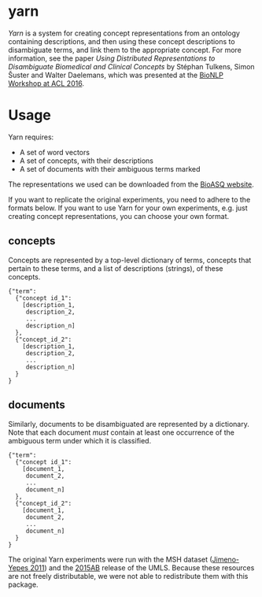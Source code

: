 # yarn

*Yarn* is a system for creating concept representations from an ontology containing descriptions, and then using these concept descriptions to disambiguate terms, and link them to the appropriate concept. For more information, see the paper _Using Distributed Representations to Disambiguate Biomedical and Clinical Concepts_ by Stéphan Tulkens, Simon Šuster and Walter Daelemans, which was presented at the [BioNLP Workshop at ACL 2016](http://www.aclweb.org/aclwiki/index.php?title=BioNLP_Workshop).

# Usage

Yarn requires:
- A set of word vectors
- A set of concepts, with their descriptions
- A set of documents with their ambiguous terms marked

The representations we used can be downloaded from the [BioASQ website](http://bioasq.org/news/bioasq-releases-continuous-space-word-vectors-obtained-applying-word2vec-pubmed-abstracts).

If you want to replicate the original experiments, you need to adhere to the formats below. If you want to use Yarn for your own experiments, e.g. just creating concept representations, you can choose your own format.

## concepts

Concepts are represented by a top-level dictionary of terms, concepts that pertain to these terms, and a list of descriptions (strings), of these concepts.

```
{"term":
  {"concept id_1":
    [description_1,
     description_2,
     ...
     description_n]
  },
  {"concept_id_2":
    [description_1,
     description_2,
     ...
     description_n]
  }
}
```

## documents

Similarly, documents to be disambiguated are represented by a dictionary. Note that each document _must_ contain at least one occurrence of the ambiguous term under which it is classified.

```
{"term":
  {"concept id_1":
    [document_1,
     document_2,
     ...
     document_n]
  },
  {"concept_id_2":
    [document_1,
     document_2,
     ...
     document_n]
  }
}
```

The original Yarn experiments were run with the MSH dataset ([Jimeno-Yepes 2011](https://bmcbioinformatics.biomedcentral.com/articles/10.1186/1471-2105-12-223)) and the [2015AB](https://www.nlm.nih.gov/research/umls/licensedcontent/umlsarchives04.html) release of the UMLS. Because these resources are not freely distributable, we were not able to redistribute them with this package.
